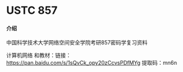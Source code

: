 # USTC 857

#### 介绍
中国科学技术大学网络空间安全学院考研857密码学复习资料


计算机网络 和教材：链接：https://pan.baidu.com/s/1sQvCk_opy20zCcvsPDfMYg 
提取码：mn6n 




